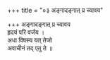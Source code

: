 +++
title = "०३ अङ्गादङ्गात् प्र च्यावय"

+++
अङ्गादङ्गात् प्र च्यावय  
हृदयं परि वर्जय ।  
अधा विषस्य यत् तेजो  
अवाचीनं तद् एतु ते ॥